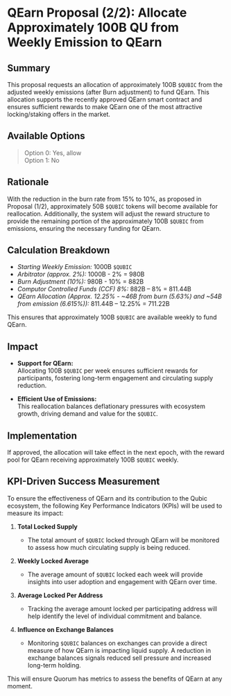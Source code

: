 # QEarn Proposal (2/2): Allocate Approximately 100B QU from Weekly Emission to QEarn

## Summary  
This proposal requests an allocation of approximately 100B `$QUBIC` from the adjusted weekly emissions (after Burn adjustment) to fund QEarn. This allocation supports the recently approved QEarn smart contract and ensures sufficient rewards to make QEarn one of the most attractive locking/staking offers in the market.

## Available Options  
>Option 0: Yes, allow  
>Option 1: No  

## Rationale  
With the reduction in the burn rate from 15% to 10%, as proposed in Proposal (1/2), approximately 50B `$QUBIC` tokens will become available for reallocation. Additionally, the system will adjust the reward structure to provide the remaining portion of the approximately 100B `$QUBIC` from emissions, ensuring the necessary funding for QEarn.

## Calculation Breakdown  
- *Starting Weekly Emission:* 1000B `$QUBIC`  
- *Arbitrator (approx. 2%):* 1000B - 2% = 980B  
- *Burn Adjustment (10%):* 980B - 10% = 882B  
- *Computor Controlled Funds (CCF) 8%:* 882B – 8% = 811.44B  
- *QEarn Allocation (Approx. 12.25% - ~46B from burn (5.63%) and ~54B from emission (6.615%)):* 811.44B – 12.25% = 711.22B  

This ensures that approximately 100B `$QUBIC` are available weekly to fund QEarn.

## Impact  
- **Support for QEarn:**  
  Allocating 100B `$QUBIC` per week ensures sufficient rewards for participants, fostering long-term engagement and circulating supply reduction.  

- **Efficient Use of Emissions:**  
  This reallocation balances deflationary pressures with ecosystem growth, driving demand and value for the `$QUBIC`.  

## Implementation  
If approved, the allocation will take effect in the next epoch, with the reward pool for QEarn receiving approximately 100B `$QUBIC` weekly.

## KPI-Driven Success Measurement  
To ensure the effectiveness of QEarn and its contribution to the Qubic ecosystem, the following Key Performance Indicators (KPIs) will be used to measure its impact:

1. **Total Locked Supply**  
   - The total amount of `$QUBIC` locked through QEarn will be monitored to assess how much circulating supply is being reduced.  

2. **Weekly Locked Average**  
   - The average amount of `$QUBIC` locked each week will provide insights into user adoption and engagement with QEarn over time.  

3. **Average Locked Per Address**  
   - Tracking the average amount locked per participating address will help identify the level of individual commitment and balance.  

4. **Influence on Exchange Balances**  
   - Monitoring `$QUBIC` balances on exchanges can provide a direct measure of how QEarn is impacting liquid supply. A reduction in exchange balances signals reduced sell pressure and increased long-term holding.  

This will ensure Quorum has metrics to assess the benefits of QEarn at any moment.
